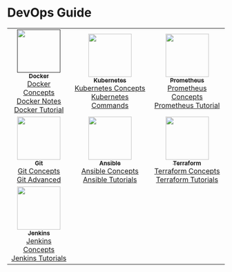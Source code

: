 # DevOps Guide

<table>
  <tr>
    <td align="center">
      <a href="">
        <img src="[https://path/to/docker-logo.png](https://github.com/Tikam02/DevOps-Guide/blob/main/Docker)" width="100px;">
        <br />
        <sub><b>Docker</b></sub>
      </a>
      <br />
      <a href="https://github.com/Tikam02/DevOps-Guide/blob/main/Docker/Concepts.md">Docker Concepts</a><br />
      <a href="https://github.com/Tikam02/DevOps-Guide/blob/main/Docker/Notes.md">Docker Notes</a><br />
      <a href="https://github.com/Tikam02/DevOps-Guide/blob/main/Docker/Tutorial.md">Docker Tutorial</a>
    </td>
    <td align="center">
      <a href="https://github.com/Tikam02/DevOps-Guide/blob/main/Kubernetes">
        <img src="https://path/to/kubernetes-logo.png" width="100px;">
        <br />
        <sub><b>Kubernetes</b></sub>
      </a>
      <br />
      <a href="https://github.com/Tikam02/DevOps-Guide/blob/main/Kubernetes/Concepts.md">Kubernetes Concepts</a><br />
      <a href="https://github.com/Tikam02/DevOps-Guide/blob/main/Kubernetes/Commands.md">Kubernetes Commands</a>
    </td>
    <td align="center">
      <a href="https://github.com/Tikam02/DevOps-Guide/blob/main/Prometheus">
        <img src="https://path/to/prometheus-logo.png" width="100px;">
        <br />
        <sub><b>Prometheus</b></sub>
      </a>
      <br />
      <a href="https://github.com/Tikam02/DevOps-Guide/blob/main/Prometheus/Concepts.md">Prometheus Concepts</a><br />
      <a href="https://github.com/Tikam02/DevOps-Guide/blob/main/Prometheus/Tutorial.md">Prometheus Tutorial</a>
    </td>
  </tr>
  <tr>
    <td align="center">
      <a href="https://github.com/Tikam02/DevOps-Guide/blob/main/Git">
        <img src="https://path/to/git-logo.png" width="100px;">
        <br />
        <sub><b>Git</b></sub>
      </a>
      <br />
      <a href="https://github.com/Tikam02/DevOps-Guide/blob/main/Git/Concepts.md">Git Concepts</a><br />
      <a href="https://github.com/Tikam02/DevOps-Guide/blob/main/Git/Advanced.md">Git Advanced</a>
    </td>
    <td align="center">
      <a href="https://github.com/Tikam02/DevOps-Guide/blob/main/Ansible">
        <img src="https://path/to/ansible-logo.png" width="100px;">
        <br />
        <sub><b>Ansible</b></sub>
      </a>
      <br />
      <a href="https://github.com/Tikam02/DevOps-Guide/blob/main/Ansible/Concepts.md">Ansible Concepts</a><br />
      <a href="https://github.com/Tikam02/DevOps-Guide/blob/main/Ansible/Tutorials.md">Ansible Tutorials</a>
    </td>
    <td align="center">
      <a href="https://github.com/Tikam02/DevOps-Guide/blob/main/Terraform">
        <img src="https://path/to/terraform-logo.png" width="100px;">
        <br />
        <sub><b>Terraform</b></sub>
      </a>
      <br />
      <a href="https://github.com/Tikam02/DevOps-Guide/blob/main/Terraform/Concepts.md">Terraform Concepts</a><br />
      <a href="https://github.com/Tikam02/DevOps-Guide/blob/main/Terraform/Tutorials.md">Terraform Tutorials</a>
    </td>
  </tr>
  <tr>
    <td align="center">
      <a href="https://github.com/Tikam02/DevOps-Guide/blob/main/Jenkins">
        <img src="https://path/to/jenkins-logo.png" width="100px;">
        <br />
        <sub><b>Jenkins</b></sub>
      </a>
      <br />
      <a href="https://github.com/Tikam02/DevOps-Guide/blob/main/Jenkins/Concepts.md">Jenkins Concepts</a><br />
      <a href="https://github.com/Tikam02/DevOps-Guide/blob/main/Jenkins/Tutorials.md">Jenkins Tutorials</a>
    </td>
    <!-- Add more items in similar format -->
  </tr>
</table>
